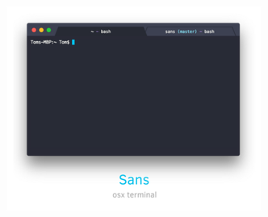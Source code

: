 [![sans](external/hero.png)](https://github.com/gonstr/sans/releases/download/v0.0.0/Sans-darwin-x64-0.0.0.zip)
